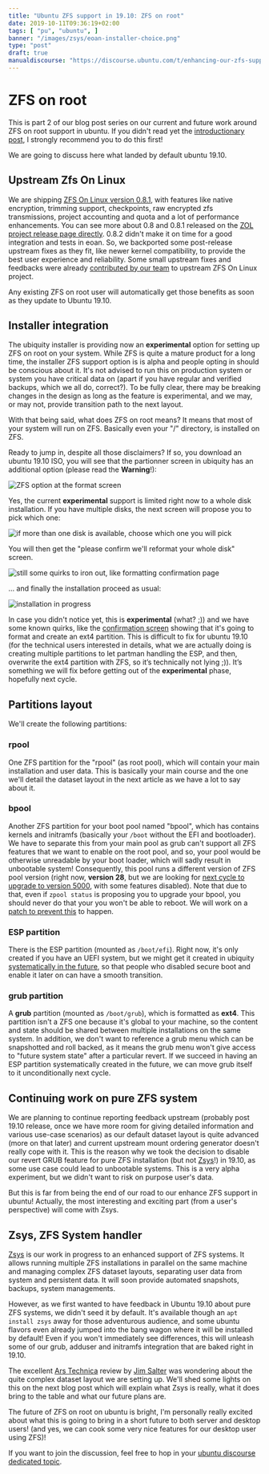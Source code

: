 ```yaml
---
title: "Ubuntu ZFS support in 19.10: ZFS on root"
date: 2019-10-11T09:36:19+02:00
tags: [ "pu", "ubuntu", ]
banner: "/images/zsys/eoan-installer-choice.png"
type: "post"
draft: true
manualdiscourse: "https://discourse.ubuntu.com/t/enhancing-our-zfs-support-on-ubuntu-19-10-an-introduction/12130"
---
```


# ZFS on root

This is part 2 of our blog post series on our current and future work around ZFS on root support in ubuntu. If you didn't read yet the [introductionary post](/2019/08/06/ubuntu-zfs-support-in-19.10-introduction/), I strongly recommend you to do this first!

We are going to discuss here what landed by default ubuntu 19.10.

## Upstream Zfs On Linux

We are shipping [ZFS On Linux version 0.8.1](https://launchpad.net/ubuntu/eoan/+source/zfs-linux), with features like native encryption, trimming support, checkpoints, raw encrypted zfs transmissions, project accounting and quota and a lot of performance enhancements. You can see more about 0.8 and 0.8.1 released on the [ZOL project release page directly](https://github.com/zfsonlinux/zfs/releases). 0.8.2 didn't make it on time for a good integration and tests in eoan. So, we backported some post-release upstream fixes as they fit, like newer kernel compatibility, to provide the best user experience and reliability. Some small upstream fixes and feedbacks were already [contributed by our team](https://github.com/zfsonlinux/zfs/commit/8ae8b2a1445bcccee1bb8ee7d4886f30050f6f53) to upstream ZFS On Linux project.

Any existing ZFS on root user will automatically get those benefits as soon as they update to Ubuntu 19.10.

## Installer integration

The ubiquity installer is providing now an **experimental** option for setting up ZFS on root on your system. While ZFS is quite a mature product for a long time, the installer ZFS support option is is alpha and people opting in should be conscious about it. It's not advised to run this on production system or system you have critical data on (apart if you have regular and verified backups, which we all do, correct?). To be fully clear, there may be breaking changes in the design as long as the feature is experimental, and we may, or may not, provide transition path to the next layout.

With that being said, what does ZFS on root means? It means that most of your system will run on ZFS. Basically even your "/" directory, is installed on ZFS.

Ready to jump in, despite all those disclaimers? If so, you download an ubuntu 19.10 ISO, you will see that the partionner screen in ubiquity has an additional option (please read the **Warning**!):

![ZFS option at the format screen](/images/zsys/eoan-installer-choice.png)

Yes, the current **experimental** support is limited right now to a whole disk installation. If you have multiple disks, the next screen will propose you to pick which one:

![if more than one disk is available, choose which one you will pick](/images/zsys/eoan-installer-disk-choice.png)


You will then get the "please confirm we'll reformat your whole disk" screen.

![still some quirks to iron out, like formatting confirmation page](/images/zsys/eoan-warning-erase-disk.png)

… and finally the installation proceed as usual:

![installation in progress](/images/zsys/eoan-installer-installing.png)

In case you didn't notice yet, this is **experimental** (what? ;)) and we have some known quirks, like the [confirmation screen](https://bugs.launchpad.net/ubuntu/+source/ubiquity/+bug/1847719) showing that it's going to format and create an ext4 partition. This is difficult to fix for ubuntu 19.10 (for the technical users interested in details, what we are actually doing is creating multiple partitions to let partman handling the ESP, and then, overwrite the ext4 partition with ZFS, so it’s technically not lying ;)). It’s something we will fix before getting out of the **experimental** phase, hopefully next cycle.

## Partitions layout

We'll create the following partitions:

### rpool

One ZFS partition for the "rpool" (as root pool), which will contain your main installation and user data. This is basically your main course and the one we'll detail the dataset layout in the next article as we have a lot to say about it.

### bpool

Another ZFS partition for your boot pool named "bpool", which has contains kernels and initramfs (basically your `/boot` without the EFI and bootloader). We have to separate this from your main pool as grub can't support all ZFS features that we want to enable on the root pool, and so, your pool would be otherwise unreadable by your boot loader, which will sadly result in unbootable system! Consequently, this pool runs a different version of ZFS pool version (right now, **version 28**, but we are looking for [next cycle to upgrade to version 5000](https://github.com/orgs/ubuntu/projects/1#card-27647903), with some features disabled). Note that due to that, even if `zpool status` is proposing you to upgrade your bpool, you should never do that your you won't be able to reboot. We will work on a [patch to prevent this](https://bugs.launchpad.net/ubuntu/+source/zfs-linux/+bug/1847389) to happen.

### ESP partition

There is the ESP partition (mounted as `/boot/efi`). Right now, it's only created if you have an UEFI system, but we might get it created in ubiquity [systematically in the future](https://bugs.launchpad.net/ubuntu/+source/ubiquity/+bug/1847721), so that people who disabled secure boot and enable it later on can have a smooth transition.

### grub partition

A **grub** partition (mounted as `/boot/grub`), which is formatted as **ext4**. This partition isn't a ZFS one because it's global to your machine, so the content and state should be shared between multiple installations on the same system. In addition, we don't want to reference a grub menu which can be snapshotted and roll backed, as it means the grub menu won't give access to "future system state" after a particular revert. If we succeed in having an ESP partition systematically created in the future, we can move grub itself to it unconditionally next cycle.

## Continuing work on pure ZFS system

We are planning to continue reporting feedback upstream (probably post 19.10 release, once we have more room for giving detailed information and various use-case scenarios) as our default dataset layout is quite advanced (more on that later) and current upstream mount ordering generator doesn't really cope with it. This is the reason why we took the decision to disable our revert GRUB feature for pure ZFS installation (but not [Zsys](https://github.com/ubuntu/zsys)!) in 19.10, as some use case could lead to unbootable systems. This is a very alpha experiment, but we didn't want to risk on purpose user's data.

But this is far from being the end of our road to our enhance ZFS support in ubuntu! Actually, the most interesting and exciting part (from a user's perspective) will come with Zsys.

## Zsys, ZFS System handler

[Zsys](https://github.com/ubuntu/zsys) is our work in progress to an enhanced support of ZFS systems. It allows running multiple ZFS installations in parallel on the same machine and managing complex ZFS dataset layouts, separating user data from system and persistent data. It will soon provide automated snapshots, backups, system managements.

However, as we first wanted to have feedback in Ubuntu 19.10 about pure ZFS systems, we didn't seed it by default. It's available though an `apt install zsys` away for those adventurous audience, and some ubuntu flavors even already jumped into the bang wagon where it will be installed by default! Even if you won't immediately see differences, this will unleash some of our grub, adduser and initramfs integration that are baked right in 19.10.

The excellent [Ars Technica](https://arstechnica.com/information-technology/2019/10/a-detailed-look-at-ubuntus-new-experimental-zfs-installer/) review by [Jim Salter](https://twitter.com/jrssnet) was wondering about the quite complex dataset layout we are setting up. We'll shed some lights on this on the next blog post which will explain what Zsys is really, what it does bring to the table and what our future plans are.

The future of ZFS on root on ubuntu is bright, I'm personally really excited about what this is going to bring in a short future to both server and desktop users! (and yes, we can cook some very nice features for our desktop user using ZFS)!

If you want to join the discussion, feel free to hop in your [ubuntu discourse dedicated topic](https://discourse.ubuntu.com/t/enhancing-our-zfs-support-on-ubuntu-19-10-an-introduction/12130).
